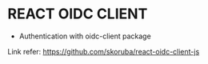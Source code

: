 # REACT OIDC CLIENT

- Authentication with oidc-client package

Link refer: https://github.com/skoruba/react-oidc-client-js